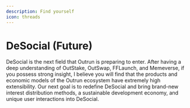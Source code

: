 ```yaml
---
description: Find yourself
icon: threads
---
```


# DeSocial (Future)

DeSocial is the next field that Outrun is preparing to enter. After having a deep understanding of OutStake, OutSwap, FFLaunch, and Memeverse, if you possess strong insight, I believe you will find that the products and economic models of the Outrun ecosystem have extremely high extensibility. Our next goal is to redefine DeSocial and bring brand-new interest distribution methods, a sustainable development economy, and unique user interactions into DeSocial.
